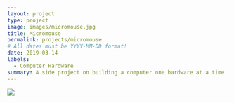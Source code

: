 ```yaml
---
layout: project
type: project
image: images/micromouse.jpg
title: Micromouse
permalink: projects/micromouse
# All dates must be YYYY-MM-DD format!
date: 2019-03-14
labels:
  - Computer Hardware
summary: A side project on building a computer one hardware at a time.
---
```


<div class="ui small rounded images">
  <img class="ui image" src="../images/micromouse-robot.png">
</div>



